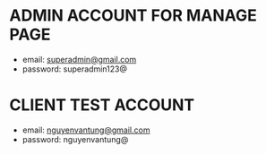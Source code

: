 # ADMIN ACCOUNT FOR MANAGE PAGE

- email: superadmin@gmail.com
- password: superadmin123@

# CLIENT TEST ACCOUNT

- email: nguyenvantung@gmail.com
- password: nguyenvantung@
